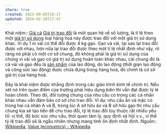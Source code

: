 ```yaml
---
share: true
created: 2023-09-05T16:17
updated: 2024-02-28T17:47
---
```

Khái niệm:: [Giá cả](../../../%CE%9E%20Kh%C3%A1i%20ni%E1%BB%87m/Kinh%20t%E1%BA%BF/Gi%C3%A1%20c%E1%BA%A3.md)
[Giá trị trao đổi](https://vi.wikipedia.org/wiki/Gi%C3%A1_tr%E1%BB%8B_trao_%C4%91%E1%BB%95i "Giá trị trao đổi") là một quan hệ về số lượng, là tỉ lệ theo một [giá trị sử dụng](https://vi.wikipedia.org/wiki/Gi%C3%A1_tr%E1%BB%8B_s%E1%BB%AD_d%E1%BB%A5ng "Giá trị sử dụng") loại hàng hoá này được trao đổi với một giá trị sử dụng khác. Ví dụ 1 m vải có thể đổi được 4 kg gạo. Gạo và vải, tại sao lại trao đổi được với nhau, hơn nữa lại trao đổi được theo một tỉ lệ nhất định như vậy, rõ ràng nó phải có một cơ sở chung, đó không phải là giá trị sử dụng của chúng vì vải và gạo có giá trị sử dụng hoàn toàn khác nhau, cái chung đó là cả vải và gạo đều là [sản phẩm](https://vi.wikipedia.org/wiki/S%E1%BA%A3n_ph%E1%BA%A9m "Sản phẩm") của lao động, do lao động (thời gian lao động và công sức lao động) được chứa đựng trong hàng hoá, đó chính là cơ sở giá trị của hàng hoá.

Đây là khái niệm được khẳng định trong các giáo trình kinh tế chính trị. Nếu xét nó trên quan điểm của trường phái hiệu dụng biên thì vẫn đạt được lý lẽ hoàn chỉnh. Theo đó, đối tượng chung của nhu cầu có trong các cá nhân khác nhau vẫn đảm bảo cơ sở cho trao đổi. Ví dụ: nhu cầu ăn và mặc có trong hai cá nhân A và B, trong lúc A sở hữu áo và B sở hữu gạo thì nhu cầu chung kia sẽ tạo tiền đề cho trao đổi, tỷ lệ trao đổi tùy thuộc rất nhiều yếu tố: vị thế, độ bức xúc nhu cầu, thói quen tâm lý, quy định xã hội v.v., vì thế tỷ lệ trao đổi sẽ là ngẫu nhiên nhưng mang tính ổn định nhất định.
Nguồn:: [Wikipedia](../../../%CE%9E%20Ngu%E1%BB%93n/Wikipedia.md), [Value (economics) - Wikipedia](https://en.wikipedia.org/wiki/Value_(economics))